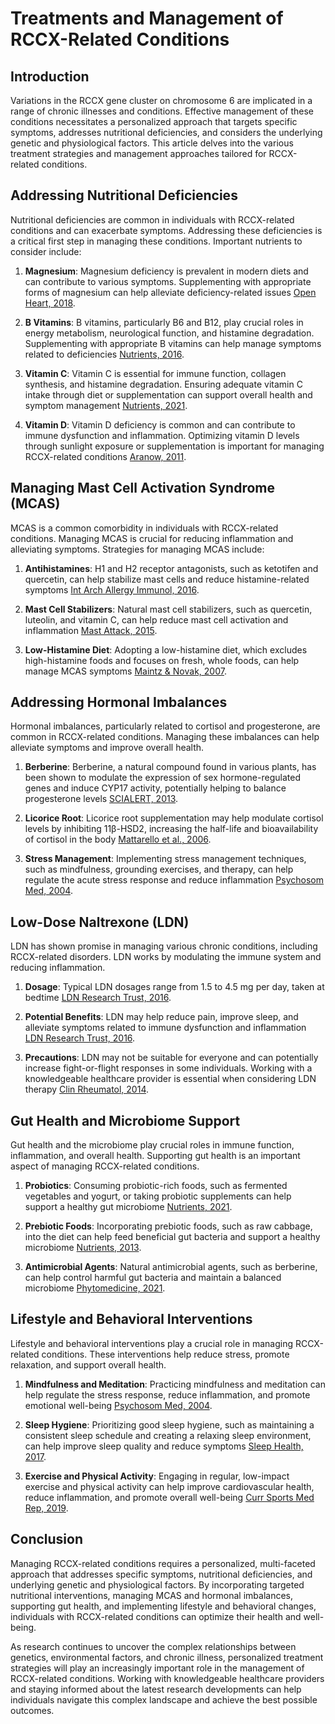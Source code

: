 # Treatments and Management of RCCX-Related Conditions

## Introduction
Variations in the RCCX gene cluster on chromosome 6 are implicated in a range of chronic illnesses and conditions. Effective management of these conditions necessitates a personalized approach that targets specific symptoms, addresses nutritional deficiencies, and considers the underlying genetic and physiological factors. This article delves into the various treatment strategies and management approaches tailored for RCCX-related conditions.

## Addressing Nutritional Deficiencies
Nutritional deficiencies are common in individuals with RCCX-related conditions and can exacerbate symptoms. Addressing these deficiencies is a critical first step in managing these conditions. Important nutrients to consider include:

1. **Magnesium**: Magnesium deficiency is prevalent in modern diets and can contribute to various symptoms. Supplementing with appropriate forms of magnesium can help alleviate deficiency-related issues [Open Heart, 2018](https://openheart.bmj.com/content/5/1/e000668).

2. **B Vitamins**: B vitamins, particularly B6 and B12, play crucial roles in energy metabolism, neurological function, and histamine degradation. Supplementing with appropriate B vitamins can help manage symptoms related to deficiencies [Nutrients, 2016](https://www.mdpi.com/2072-6643/8/2/68).

3. **Vitamin C**: Vitamin C is essential for immune function, collagen synthesis, and histamine degradation. Ensuring adequate vitamin C intake through diet or supplementation can support overall health and symptom management [Nutrients, 2021](https://www.mdpi.com/2072-6643/13/8/2733).

4. **Vitamin D**: Vitamin D deficiency is common and can contribute to immune dysfunction and inflammation. Optimizing vitamin D levels through sunlight exposure or supplementation is important for managing RCCX-related conditions [Aranow, 2011](https://jim.bmj.com/content/59/6/881).

## Managing Mast Cell Activation Syndrome (MCAS)
MCAS is a common comorbidity in individuals with RCCX-related conditions. Managing MCAS is crucial for reducing inflammation and alleviating symptoms. Strategies for managing MCAS include:

1. **Antihistamines**: H1 and H2 receptor antagonists, such as ketotifen and quercetin, can help stabilize mast cells and reduce histamine-related symptoms [Int Arch Allergy Immunol, 2016](https://www.karger.com/Article/Abstract/447715).

2. **Mast Cell Stabilizers**: Natural mast cell stabilizers, such as quercetin, luteolin, and vitamin C, can help reduce mast cell activation and inflammation [Mast Attack, 2015](https://www.mastattack.org/2015/09/naturally-occurring-mast-cell-stabilizers-part-1/).

3. **Low-Histamine Diet**: Adopting a low-histamine diet, which excludes high-histamine foods and focuses on fresh, whole foods, can help manage MCAS symptoms [Maintz & Novak, 2007](https://academic.oup.com/ajcn/article/85/5/1185/4633007).

## Addressing Hormonal Imbalances
Hormonal imbalances, particularly related to cortisol and progesterone, are common in RCCX-related conditions. Managing these imbalances can help alleviate symptoms and improve overall health.

1. **Berberine**: Berberine, a natural compound found in various plants, has been shown to modulate the expression of sex hormone-regulated genes and induce CYP17 activity, potentially helping to balance progesterone levels [SCIALERT, 2013](https://scialert.net/fulltext/?doi=jbs.2013.271.276).

2. **Licorice Root**: Licorice root supplementation may help modulate cortisol levels by inhibiting 11β-HSD2, increasing the half-life and bioavailability of cortisol in the body [Mattarello et al., 2006](https://consensus.app/papers/effect-licorice-levels-women-mattarello/e7d7666922305b3086d6bd2669202545/?utm_source=chatgpt).

3. **Stress Management**: Implementing stress management techniques, such as mindfulness, grounding exercises, and therapy, can help regulate the acute stress response and reduce inflammation [Psychosom Med, 2004](https://journals.lww.com/psychosomaticmedicine/Abstract/2004/07000/Mindfulness_based_stress_reduction_and_health.5.aspx).

## Low-Dose Naltrexone (LDN)
LDN has shown promise in managing various chronic conditions, including RCCX-related disorders. LDN works by modulating the immune system and reducing inflammation.

1. **Dosage**: Typical LDN dosages range from 1.5 to 4.5 mg per day, taken at bedtime [LDN Research Trust, 2016](https://www.ldnresearchtrust.org/sites/default/files/2016-LDN-Factsheet.pdf).

2. **Potential Benefits**: LDN may help reduce pain, improve sleep, and alleviate symptoms related to immune dysfunction and inflammation [LDN Research Trust, 2016](https://www.ldnresearchtrust.org/sites/default/files/2016-LDN-Factsheet.pdf).

3. **Precautions**: LDN may not be suitable for everyone and can potentially increase fight-or-flight responses in some individuals. Working with a knowledgeable healthcare provider is essential when considering LDN therapy [Clin Rheumatol, 2014](https://link.springer.com/article/10.1007/s10067-014-2752-2).

## Gut Health and Microbiome Support
Gut health and the microbiome play crucial roles in immune function, inflammation, and overall health. Supporting gut health is an important aspect of managing RCCX-related conditions.

1. **Probiotics**: Consuming probiotic-rich foods, such as fermented vegetables and yogurt, or taking probiotic supplements can help support a healthy gut microbiome [Nutrients, 2021](https://www.mdpi.com/2072-6643/13/8/2733).

2. **Prebiotic Foods**: Incorporating prebiotic foods, such as raw cabbage, into the diet can help feed beneficial gut bacteria and support a healthy microbiome [Nutrients, 2013](https://www.mdpi.com/2072-6643/5/4/1417).

3. **Antimicrobial Agents**: Natural antimicrobial agents, such as berberine, can help control harmful gut bacteria and maintain a balanced microbiome [Phytomedicine, 2021](https://www.sciencedirect.com/science/article/abs/pii/S0944711320303167).

## Lifestyle and Behavioral Interventions
Lifestyle and behavioral interventions play a crucial role in managing RCCX-related conditions. These interventions help reduce stress, promote relaxation, and support overall health.

1. **Mindfulness and Meditation**: Practicing mindfulness and meditation can help regulate the stress response, reduce inflammation, and promote emotional well-being [Psychosom Med, 2004](https://journals.lww.com/psychosomaticmedicine/Abstract/2004/07000/Mindfulness_based_stress_reduction_and_health.5.aspx).

2. **Sleep Hygiene**: Prioritizing good sleep hygiene, such as maintaining a consistent sleep schedule and creating a relaxing sleep environment, can help improve sleep quality and reduce symptoms [Sleep Health, 2017](https://www.sciencedirect.com/science/article/pii/S2352721817300187).

3. **Exercise and Physical Activity**: Engaging in regular, low-impact exercise and physical activity can help improve cardiovascular health, reduce inflammation, and promote overall well-being [Curr Sports Med Rep, 2019](https://journals.lww.com/acsm-csmr/Abstract/2019/03000/Exercise_Is_Medicine_for_Chronic_Disease.6.aspx).

## Conclusion
Managing RCCX-related conditions requires a personalized, multi-faceted approach that addresses specific symptoms, nutritional deficiencies, and underlying genetic and physiological factors. By incorporating targeted nutritional interventions, managing MCAS and hormonal imbalances, supporting gut health, and implementing lifestyle and behavioral changes, individuals with RCCX-related conditions can optimize their health and well-being.

As research continues to uncover the complex relationships between genetics, environmental factors, and chronic illness, personalized treatment strategies will play an increasingly important role in the management of RCCX-related conditions. Working with knowledgeable healthcare providers and staying informed about the latest research developments can help individuals navigate this complex landscape and achieve the best possible outcomes.